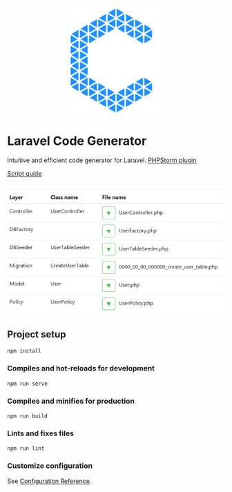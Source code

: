 
<p align="center">
    <img src="https://github.com/GooGee/Code-Generator/raw/main/src/assets/logo.svg" alt="logo" width="222" />
</p>

# Laravel Code Generator

Intuitive and efficient code generator for Laravel.
[PHPStorm plugin](https://plugins.jetbrains.com/plugin/15276-laravel-code-generator)

[Script guide](https://github.com/GooGee/Code-Generator-Page/blob/gh-pages/docs/script.md)

![GUI](https://github.com/GooGee/Code-Generator/raw/main/image/file.png)


## Project setup
```
npm install
```

### Compiles and hot-reloads for development
```
npm run serve
```

### Compiles and minifies for production
```
npm run build
```

### Lints and fixes files
```
npm run lint
```

### Customize configuration
See [Configuration Reference](https://cli.vuejs.org/config/).
